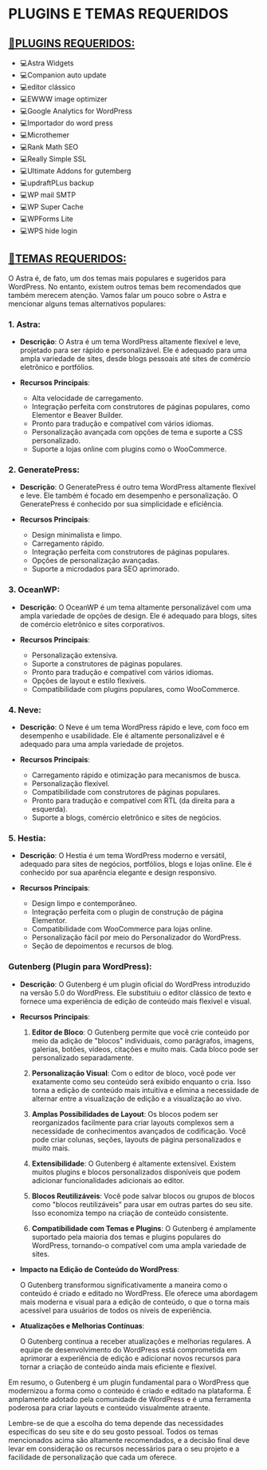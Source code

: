 # PLUGINS E TEMAS REQUERIDOS

## [💜PLUGINS REQUERIDOS:](https://youtu.be/8PtdqWY3y20)
* 💻Astra Widgets 
* 💻Companion auto update
* 💻editor clássico 
* 💻EWWW image optimizer
* 💻Google Analytics for WordPress
* 💻Importador do word press
* 💻Microthemer 
* 💻Rank Math SEO
* 💻Really Simple SSL
* 💻Ultimate Addons for gutemberg 
* 💻updraftPLus backup 
* 💻WP mail SMTP
* 💻WP Super Cache
* 💻WPForms Lite 
* 💻WPS hide login 

## [💜TEMAS REQUERIDOS:](https://youtu.be/8PtdqWY3y20)
O Astra é, de fato, um dos temas mais populares e sugeridos para WordPress. No entanto, existem outros temas bem recomendados que também merecem atenção. Vamos falar um pouco sobre o Astra e mencionar alguns temas alternativos populares:

### 1. **Astra**:
- **Descrição**: O Astra é um tema WordPress altamente flexível e leve, projetado para ser rápido e personalizável. Ele é adequado para uma ampla variedade de sites, desde blogs pessoais até sites de comércio eletrônico e portfólios.

- **Recursos Principais**:
  - Alta velocidade de carregamento.
  - Integração perfeita com construtores de páginas populares, como Elementor e Beaver Builder.
  - Pronto para tradução e compatível com vários idiomas.
  - Personalização avançada com opções de tema e suporte a CSS personalizado.
  - Suporte a lojas online com plugins como o WooCommerce.

### 2. **GeneratePress**:
- **Descrição**: O GeneratePress é outro tema WordPress altamente flexível e leve. Ele também é focado em desempenho e personalização. O GeneratePress é conhecido por sua simplicidade e eficiência.

- **Recursos Principais**:
  - Design minimalista e limpo.
  - Carregamento rápido.
  - Integração perfeita com construtores de páginas populares.
  - Opções de personalização avançadas.
  - Suporte a microdados para SEO aprimorado.

### 3. **OceanWP**:
- **Descrição**: O OceanWP é um tema altamente personalizável com uma ampla variedade de opções de design. Ele é adequado para blogs, sites de comércio eletrônico e sites corporativos.

- **Recursos Principais**:
  - Personalização extensiva.
  - Suporte a construtores de páginas populares.
  - Pronto para tradução e compatível com vários idiomas.
  - Opções de layout e estilo flexíveis.
  - Compatibilidade com plugins populares, como WooCommerce.

### 4. **Neve**:
- **Descrição**: O Neve é um tema WordPress rápido e leve, com foco em desempenho e usabilidade. Ele é altamente personalizável e é adequado para uma ampla variedade de projetos.

- **Recursos Principais**:
  - Carregamento rápido e otimização para mecanismos de busca.
  - Personalização flexível.
  - Compatibilidade com construtores de páginas populares.
  - Pronto para tradução e compatível com RTL (da direita para a esquerda).
  - Suporte a blogs, comércio eletrônico e sites de negócios.

### 5. **Hestia**:
- **Descrição**: O Hestia é um tema WordPress moderno e versátil, adequado para sites de negócios, portfólios, blogs e lojas online. Ele é conhecido por sua aparência elegante e design responsivo.

- **Recursos Principais**:
  - Design limpo e contemporâneo.
  - Integração perfeita com o plugin de construção de página Elementor.
  - Compatibilidade com WooCommerce para lojas online.
  - Personalização fácil por meio do Personalizador do WordPress.
  - Seção de depoimentos e recursos de blog.

### Gutenberg (Plugin para WordPress):
- **Descrição**: O Gutenberg é um plugin oficial do WordPress introduzido na versão 5.0 do WordPress. Ele substituiu o editor clássico de texto e fornece uma experiência de edição de conteúdo mais flexível e visual.

- **Recursos Principais**:

  1. **Editor de Bloco**: O Gutenberg permite que você crie conteúdo por meio da adição de "blocos" individuais, como parágrafos, imagens, galerias, botões, vídeos, citações e muito mais. Cada bloco pode ser personalizado separadamente.

  2. **Personalização Visual**: Com o editor de bloco, você pode ver exatamente como seu conteúdo será exibido enquanto o cria. Isso torna a edição de conteúdo mais intuitiva e elimina a necessidade de alternar entre a visualização de edição e a visualização ao vivo.

  3. **Amplas Possibilidades de Layout**: Os blocos podem ser reorganizados facilmente para criar layouts complexos sem a necessidade de conhecimentos avançados de codificação. Você pode criar colunas, seções, layouts de página personalizados e muito mais.

  4. **Extensibilidade**: O Gutenberg é altamente extensível. Existem muitos plugins e blocos personalizados disponíveis que podem adicionar funcionalidades adicionais ao editor.

  5. **Blocos Reutilizáveis**: Você pode salvar blocos ou grupos de blocos como "blocos reutilizáveis" para usar em outras partes do seu site. Isso economiza tempo na criação de conteúdo consistente.

  6. **Compatibilidade com Temas e Plugins**: O Gutenberg é amplamente suportado pela maioria dos temas e plugins populares do WordPress, tornando-o compatível com uma ampla variedade de sites.

- **Impacto na Edição de Conteúdo do WordPress**:

  O Gutenberg transformou significativamente a maneira como o conteúdo é criado e editado no WordPress. Ele oferece uma abordagem mais moderna e visual para a edição de conteúdo, o que o torna mais acessível para usuários de todos os níveis de experiência.

- **Atualizações e Melhorias Contínuas**:

  O Gutenberg continua a receber atualizações e melhorias regulares. A equipe de desenvolvimento do WordPress está comprometida em aprimorar a experiência de edição e adicionar novos recursos para tornar a criação de conteúdo ainda mais eficiente e flexível.

Em resumo, o Gutenberg é um plugin fundamental para o WordPress que modernizou a forma como o conteúdo é criado e editado na plataforma. É amplamente adotado pela comunidade de WordPress e é uma ferramenta poderosa para criar layouts e conteúdo visualmente atraente.

Lembre-se de que a escolha do tema depende das necessidades específicas do seu site e do seu gosto pessoal. Todos os temas mencionados acima são altamente recomendados, e a decisão final deve levar em consideração os recursos necessários para o seu projeto e a facilidade de personalização que cada um oferece.
